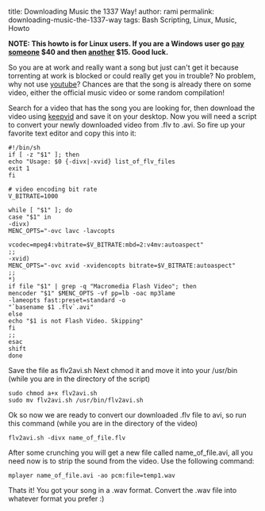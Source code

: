 title: Downloading Music the 1337 Way!
author: rami
permalink: downloading-music-the-1337-way
tags: Bash Scripting, Linux, Music, Howto

**NOTE: This howto is for Linux users. If you are a Windows user go [pay someone](http://www.flvsoft.com/flv_to_video/purchase.html) $40 and then [another](http://www.avi2divx.com/extract-audio.htm) $15. Good luck.**

So you are at work and really want a song but just can't get it because torrenting at work is blocked or could really get you in trouble? No problem, why not use [youtube](http://youtube.com)? Chances are that the song is already there on some video, either the official music video or some random compilation!

Search for a video that has the song you are looking for, then download the video using [keepvid](http://keepvid.com) and save it on your desktop. Now you will need a script to convert your newly downloaded video from .flv to .avi. So fire up your favorite text editor and copy this into it:

    #!/bin/sh  
    if [ -z "$1" ]; then
    echo "Usage: $0 {-divx|-xvid} list_of_flv_files 
    exit 1 
    fi

    # video encoding bit rate  
    V_BITRATE=1000

    while [ "$1" ]; do 
    case "$1" in 
    -divx) 
    MENC_OPTS="-ovc lavc -lavcopts 

    vcodec=mpeg4:vbitrate=$V_BITRATE:mbd=2:v4mv:autoaspect" 
    ;; 
    -xvid) 
    MENC_OPTS="-ovc xvid -xvidencopts bitrate=$V_BITRATE:autoaspect"
    ;;
    *)
    if file "$1" | grep -q "Macromedia Flash Video"; then
    mencoder "$1" $MENC_OPTS -vf pp=lb -oac mp3lame
    -lameopts fast:preset=standard -o
    "`basename $1 .flv`.avi"
    else
    echo "$1 is not Flash Video. Skipping"
    fi
    ;;
    esac
    shift
    done

Save the file as flv2avi.sh Next chmod it and move it into your /usr/bin (while you are in the directory of the script)
 
    sudo chmod a+x flv2avi.sh
    sudo mv flv2avi.sh /usr/bin/flv2avi.sh

Ok so now we are ready to convert our downloaded .flv file to avi, so run this command (while you are in the directory of the video)

    flv2avi.sh -divx name_of_file.flv

After some crunching you will get a new file called name_of_file.avi, all you need now is to strip the sound from the video. Use the following command:

    mplayer name_of_file.avi -ao pcm:file=temp1.wav 

Thats it! You got your song in a .wav format. Convert the .wav file into whatever format you prefer :)
